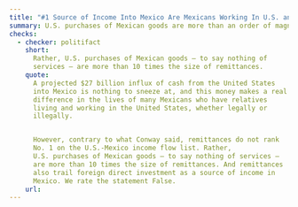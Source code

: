 ```yaml
---
title: "#1 Source of Income Into Mexico Are Mexicans Working In U.S. and Sending Money Home"
summary: U.S. purchases of Mexican goods are more than an order of magnitude larger.
checks:
  - checker: politifact
    short:
      Rather, U.S. purchases of Mexican goods — to say nothing of
      services — are more than 10 times the size of remittances.
    quote:
      A projected $27 billion influx of cash from the United States
      into Mexico is nothing to sneeze at, and this money makes a real
      difference in the lives of many Mexicans who have relatives
      living and working in the United States, whether legally or
      illegally.


      However, contrary to what Conway said, remittances do not rank
      No. 1 on the U.S.-Mexico income flow list. Rather,
      U.S. purchases of Mexican goods — to say nothing of services —
      are more than 10 times the size of remittances. And remittances
      also trail foreign direct investment as a source of income in
      Mexico. We rate the statement False.
    url:
---
```

